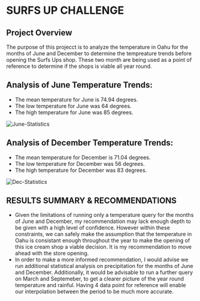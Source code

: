 # SURFS UP CHALLENGE

## Project Overview
The purpose of this projecct is to analyze the temperature in Oahu for the months of June and December to determine the tempreature
trends before opening the Surfs Ups shop.  These two month are being used as a point of reference to determine if the shops is viable
all year round.  


## Analysis of June Temperature Trends:
- The mean temperature for June is 74.94 degrees.  
- The low temperature for June was 64 degrees.
- The high temperature for June was 85 degrees. 

![June-Statistics](https://user-images.githubusercontent.com/71041680/115097642-6eecf380-9ef9-11eb-9f70-acb24350f4cc.png)


## Analysis of December Temperature Trends:
- The mean temperature for December is 71.04 degrees.  
- The low temperature for December was 56 degrees.
- The high temperature for December was 83 degrees. 


![Dec-Statistics](https://user-images.githubusercontent.com/71041680/115097660-85934a80-9ef9-11eb-9325-449018b08d27.png)


## RESULTS SUMMARY & RECOMMENDATIONS
- Given the limitations of running only a temperature query for the months of June and December, my recommendation may lack 
  enough depth to be given with a high level of confidence.  However within these constraints, we can safely make the assumption 
  that the temperature in Oahu is consistant enough throughout the year to make the opening of this ice cream shop a viable 
  decision.  It is my recommendation to move ahead with the store opening.
- In order to make a more informed recommendation, I would advise we run additional statistical analysis on 
  precipitation for the months of June and December.  Additionally, it would be advisable to run a further query on March
  and Septemeber, to get a clearer picture of the year round temperature and rainful.  Having 4 data point for reference 
  will enable our interpolation between the period to be much more accurate.   


